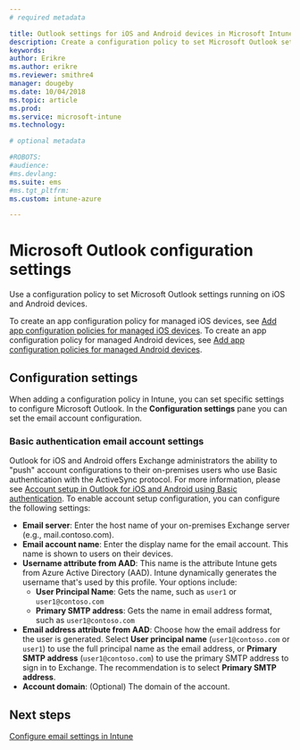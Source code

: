 ```yaml
---
# required metadata

title: Outlook settings for iOS and Android devices in Microsoft Intune
description: Create a configuration policy to set Microsoft Outlook settings running on iOS and Android devices.
keywords:
author: Erikre
ms.author: erikre
ms.reviewer: smithre4
manager: dougeby
ms.date: 10/04/2018
ms.topic: article
ms.prod:
ms.service: microsoft-intune
ms.technology:

# optional metadata

#ROBOTS:
#audience:
#ms.devlang:
ms.suite: ems
#ms.tgt_pltfrm:
ms.custom: intune-azure

---
```


# Microsoft Outlook configuration settings 

Use a configuration policy to set Microsoft Outlook settings running on iOS and Android devices. 

To create an app configuration policy for managed iOS devices, see [Add app configuration policies for managed iOS devices](app-configuration-policies-use-ios.md). To create an app configuration policy for managed Android devices, see [Add app configuration policies for managed Android devices](app-configuration-policies-use-android.md). 

## Configuration settings

When adding a configuration policy in Intune, you can set specific settings to configure Microsoft Outlook. In the **Configuration settings** pane you can set the email account configuration.

### Basic authentication email account settings
Outlook for iOS and Android offers Exchange administrators the ability to "push" account configurations to their on-premises users who use Basic authentication with the ActiveSync protocol. For more information, please see [Account setup in Outlook for iOS and Android using Basic authentication](https://docs.microsoft.com/en-us/Exchange/clients/outlook-for-ios-and-android/account-setup). To enable account setup configuration, you can configure the following settings:

- **Email server**: Enter the host name of your on-premises Exchange server (e.g., mail.contoso.com).
- **Email account name**: Enter the display name for the email account. This name is shown to users on their devices.
- **Username attribute from AAD**: This name is the attribute Intune gets from Azure Active Directory (AAD). Intune dynamically generates the username that's used by this profile. Your options include:
  - **User Principal Name**: Gets the name, such as `user1` or `user1@contoso.com`
  - **Primary SMTP address**: Gets the name in email address format, such as `user1@contoso.com`
- **Email address attribute from AAD**: Choose how the email address for the user is generated. Select **User principal name** (`user1@contoso.com` or `user1`) to use the full principal name as the email address, or **Primary SMTP address** (`user1@contoso.com`) to use the primary SMTP address to sign in to Exchange. The recommendation is to select **Primary SMTP address**.
- **Account domain**: (Optional) The domain of the account.

## Next steps
[Configure email settings in Intune](email-settings-configure.md)

